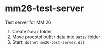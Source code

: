 # mm26-test-server

Test server for MM 26

1. Create `Data/` folder
2. Move procotol buffer data into `Data/` folder
3. Start: `dotnet mm26-test-server.dll`
